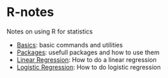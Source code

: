 # R-notes
Notes on using R for statistics


- [Basics](basics.md): basic commands and utilities
- [Packages](packages.md): usefull packages and how to use them
- [Linear Regression](linear-regression.md): How to do a linear regression
- [Logistic Regression](logistic-regression.md): How to do logistic regression